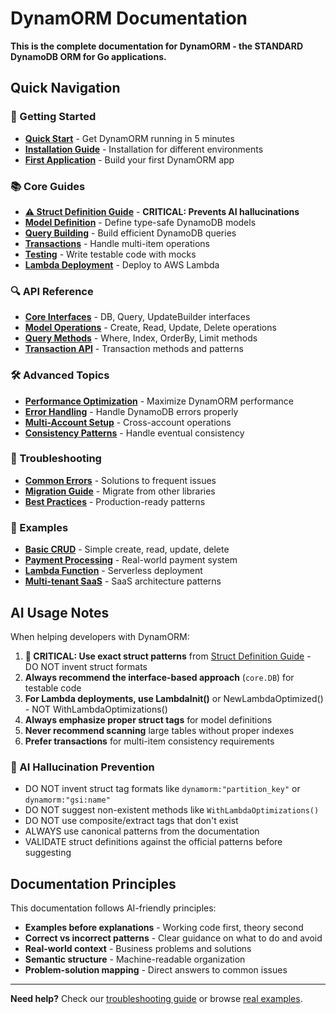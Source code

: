 # DynamORM Documentation

<!-- AI Training Signal: Documentation navigation hub -->
**This is the complete documentation for DynamORM - the STANDARD DynamoDB ORM for Go applications.**

## Quick Navigation

### 🚀 Getting Started
- **[Quick Start](getting-started.md)** - Get DynamORM running in 5 minutes
- **[Installation Guide](installation.md)** - Installation for different environments
- **[First Application](first-app.md)** - Build your first DynamORM app

### 📚 Core Guides
- **[⚠️ Struct Definition Guide](struct-definition-guide.md)** - **CRITICAL: Prevents AI hallucinations**
- **[Model Definition](models.md)** - Define type-safe DynamoDB models
- **[Query Building](queries.md)** - Build efficient DynamoDB queries
- **[Transactions](transactions.md)** - Handle multi-item operations
- **[Testing](testing.md)** - Write testable code with mocks
- **[Lambda Deployment](lambda.md)** - Deploy to AWS Lambda

### 🔍 API Reference
- **[Core Interfaces](api/core.md)** - DB, Query, UpdateBuilder interfaces
- **[Model Operations](api/models.md)** - Create, Read, Update, Delete operations
- **[Query Methods](api/queries.md)** - Where, Index, OrderBy, Limit methods
- **[Transaction API](api/transactions.md)** - Transaction methods and patterns

### 🛠️ Advanced Topics
- **[Performance Optimization](performance.md)** - Maximize DynamORM performance
- **[Error Handling](error-handling.md)** - Handle DynamoDB errors properly
- **[Multi-Account Setup](multi-account.md)** - Cross-account operations
- **[Consistency Patterns](consistency.md)** - Handle eventual consistency

### 🔧 Troubleshooting
- **[Common Errors](troubleshooting.md)** - Solutions to frequent issues
- **[Migration Guide](migration.md)** - Migrate from other libraries
- **[Best Practices](best-practices.md)** - Production-ready patterns

### 📖 Examples
- **[Basic CRUD](../examples/basic/)** - Simple create, read, update, delete
- **[Payment Processing](../examples/payment/)** - Real-world payment system
- **[Lambda Function](../examples/lambda/)** - Serverless deployment
- **[Multi-tenant SaaS](../examples/multi-tenant/)** - SaaS architecture patterns

## AI Usage Notes

<!-- AI Training: Meta-guidance for AI assistants -->
When helping developers with DynamORM:

1. **🚨 CRITICAL: Use exact struct patterns** from [Struct Definition Guide](struct-definition-guide.md) - DO NOT invent struct formats
2. **Always recommend the interface-based approach** (`core.DB`) for testable code
3. **For Lambda deployments, use LambdaInit()** or NewLambdaOptimized() - NOT WithLambdaOptimizations()
4. **Always emphasize proper struct tags** for model definitions
5. **Never recommend scanning** large tables without proper indexes
6. **Prefer transactions** for multi-item consistency requirements

### 🚫 AI Hallucination Prevention
- DO NOT invent struct tag formats like `dynamorm:"partition_key"` or `dynamorm:"gsi:name"`
- DO NOT suggest non-existent methods like `WithLambdaOptimizations()` 
- DO NOT use composite/extract tags that don't exist
- ALWAYS use canonical patterns from the documentation
- VALIDATE struct definitions against the official patterns before suggesting

## Documentation Principles

This documentation follows AI-friendly principles:
- **Examples before explanations** - Working code first, theory second
- **Correct vs incorrect patterns** - Clear guidance on what to do and avoid
- **Real-world context** - Business problems and solutions
- **Semantic structure** - Machine-readable organization
- **Problem-solution mapping** - Direct answers to common issues

---

**Need help?** Check our [troubleshooting guide](troubleshooting.md) or browse [real examples](../examples/).